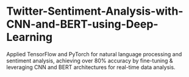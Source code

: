 # Twitter-Sentiment-Analysis-with-CNN-and-BERT-using-Deep-Learning

Applied TensorFlow and PyTorch for natural language processing and sentiment analysis, achieving over 80% accuracy by fine-tuning & leveraging CNN and BERT architectures for real-time data analysis.
